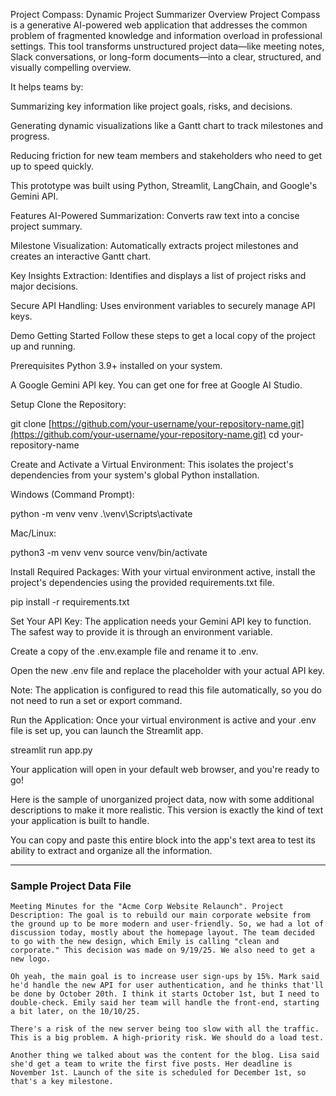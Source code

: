Project Compass: Dynamic Project Summarizer
Overview
Project Compass is a generative AI-powered web application that addresses the common problem of fragmented knowledge and information overload in professional settings. This tool transforms unstructured project data—like meeting notes, Slack conversations, or long-form documents—into a clear, structured, and visually compelling overview.

It helps teams by:

Summarizing key information like project goals, risks, and decisions.

Generating dynamic visualizations like a Gantt chart to track milestones and progress.

Reducing friction for new team members and stakeholders who need to get up to speed quickly.

This prototype was built using Python, Streamlit, LangChain, and Google's Gemini API.

Features
AI-Powered Summarization: Converts raw text into a concise project summary.

Milestone Visualization: Automatically extracts project milestones and creates an interactive Gantt chart.

Key Insights Extraction: Identifies and displays a list of project risks and major decisions.

Secure API Handling: Uses environment variables to securely manage API keys.

Demo
Getting Started
Follow these steps to get a local copy of the project up and running.

Prerequisites
Python 3.9+ installed on your system.

A Google Gemini API key. You can get one for free at Google AI Studio.

Setup
Clone the Repository:

git clone [https://github.com/your-username/your-repository-name.git](https://github.com/your-username/your-repository-name.git)
cd your-repository-name

Create and Activate a Virtual Environment:
This isolates the project's dependencies from your system's global Python installation.

Windows (Command Prompt):

python -m venv venv
.\venv\Scripts\activate

Mac/Linux:

python3 -m venv venv
source venv/bin/activate

Install Required Packages:
With your virtual environment active, install the project's dependencies using the provided requirements.txt file.

pip install -r requirements.txt

Set Your API Key:
The application needs your Gemini API key to function. The safest way to provide it is through an environment variable.

Create a copy of the .env.example file and rename it to .env.

Open the new .env file and replace the placeholder with your actual API key.

Note: The application is configured to read this file automatically, so you do not need to run a set or export command.

Run the Application:
Once your virtual environment is active and your .env file is set up, you can launch the Streamlit app.

streamlit run app.py

Your application will open in your default web browser, and you're ready to go!


Here is the sample of unorganized project data, now with some additional descriptions to make it more realistic. This version is exactly the kind of text your application is built to handle.

You can copy and paste this entire block into the app's text area to test its ability to extract and organize all the information.

-----

### Sample Project Data File

```
Meeting Minutes for the "Acme Corp Website Relaunch". Project Description: The goal is to rebuild our main corporate website from the ground up to be more modern and user-friendly. So, we had a lot of discussion today, mostly about the homepage layout. The team decided to go with the new design, which Emily is calling "clean and corporate." This decision was made on 9/19/25. We also need to get a new logo.

Oh yeah, the main goal is to increase user sign-ups by 15%. Mark said he'd handle the new API for user authentication, and he thinks that'll be done by October 20th. I think it starts October 1st, but I need to double-check. Emily said her team will handle the front-end, starting a bit later, on the 10/10/25.

There's a risk of the new server being too slow with all the traffic. This is a big problem. A high-priority risk. We should do a load test.

Another thing we talked about was the content for the blog. Lisa said she'd get a team to write the first five posts. Her deadline is November 1st. Launch of the site is scheduled for December 1st, so that's a key milestone.
```
